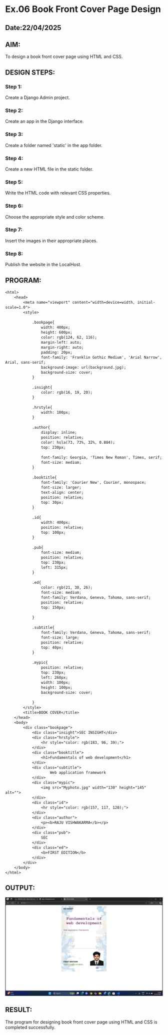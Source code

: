 # Ex.06 Book Front Cover Page Design
## Date:22/04/2025

## AIM:
To design a book front cover page using HTML and CSS.

## DESIGN STEPS:

### Step 1:
Create a Django Admin project.

### Step 2:
Create an app in the Django interface.

### Step 3:
Create a folder named 'static' in the app folder.

### Step 4:
Create a new HTML file in the static folder.

### Step 5:
Write the HTML code with relevant CSS properties.

### Step 6:
Choose the appropriate style and color scheme.

### Step 7:
Insert the images in their appropriate places.

### Step 8:
Publish the website in the LocalHost.

## PROGRAM:
```
<html>
    <head>
        <meta name="viewport" content="width=device=width, initial-scale=1.0">
        <style>

            .bookpage{
                width: 400px;
                height: 600px;
                color: rgb(124, 62, 116);
                margin-left: auto;
                margin-right: auto;
                padding: 20px;
                font-family: 'Franklin Gothic Medium', 'Arial Narrow', Arial, sans-serif;
                background-image: url(background.jpg);
                background-size: cover;
            }

            .insight{
                color: rgb(16, 19, 20);
            }

            .hrstyle{
                width: 100px;
            }

            .author{
                display: inline;
                position: relative;
                color: hsla(73, 73%, 32%, 0.884);
                top: 230px;

                font-family: Georgia, 'Times New Roman', Times, serif;
                font-size: medium;
            }

            .booktitle{
                font-family: 'Courier New', Courier, monospace;
                font-size: larger;
                text-align: center;
                position: relative;
                top: 30px;
            }

            .id{
                width: 400px;
                position: relative;
                top: 100px;
            }

            .pub{
                font-size: medium;
                position: relative;
                top: 230px;
                left: 315px;
            }

            .ed{
                color: rgb(21, 30, 26);
                font-size: medium;
                font-family: Verdana, Geneva, Tahoma, sans-serif;
                position: relative;
                top: 150px;

            }

            .subtitle{
                font-family: Verdana, Geneva, Tahoma, sans-serif;
                font-size: large;
                position: relative;
                top: 40px;
            }

            .mypic{
                position: relative;
                top: 230px;
                left: 260px;
                width: 100px;
                height: 100px;
                background-size: cover;

            }
        </style>
        <title>BOOK COVER</title>
    </head>
    <body>
        <div class="bookpage">
            <div class="insight">SEC INSIGHT</div>
            <div class="hrstyle">
                <hr style="color: rgb(183, 96, 39);">
            </div>
            <div class="booktitle">
                <h1>Fundamentals of web development</h1>
            </div>
            <div class="subtitle">
                    Web application framework
            </div>
            <div class="mypic">
                <img src="Myphoto.jpg" width="130" height="145" alt="">
            </div>
            <div class="id">
                <hr style="color: rgb(157, 117, 120);">
            </div>
            <div class="author">
                <p><b>RAJU VISHWAKARMA</b></p>
            </div>
            <div class="pub">
                SEC
            </div>
            <div class="ed">
                <b>FIRST EDITION</b>
            </div>
        </div>
    </body>
</html>
```


## OUTPUT:
![alt text](<Screenshot (11).png>)

## RESULT:
The program for designing book front cover page using HTML and CSS is completed successfully.
